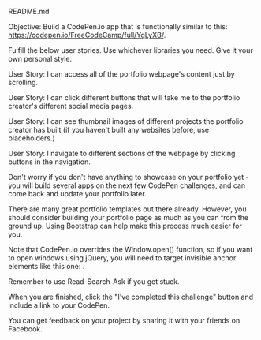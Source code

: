 README.md

Objective: Build a CodePen.io app that is functionally similar to this: https://codepen.io/FreeCodeCamp/full/YqLyXB/.

Fulfill the below user stories. Use whichever libraries you need. Give it your own personal style.

User Story: I can access all of the portfolio webpage's content just by scrolling.

User Story: I can click different buttons that will take me to the portfolio creator's different social media pages.

User Story: I can see thumbnail images of different projects the portfolio creator has built (if you haven't built any websites before, use placeholders.)

User Story: I navigate to different sections of the webpage by clicking buttons in the navigation.

Don't worry if you don't have anything to showcase on your portfolio yet - you will build several apps on the next few CodePen challenges, and can come back and update your portfolio later.

There are many great portfolio templates out there already. However, you should consider building your portfolio page as much as you can from the ground up. Using Bootstrap can help make this process much easier for you.

Note that CodePen.io overrides the Window.open() function, so if you want to open windows using jQuery, you will need to target invisible anchor elements like this one: <a target='_blank'>.

Remember to use Read-Search-Ask if you get stuck.

When you are finished, click the "I've completed this challenge" button and include a link to your CodePen.

You can get feedback on your project by sharing it with your friends on Facebook.
